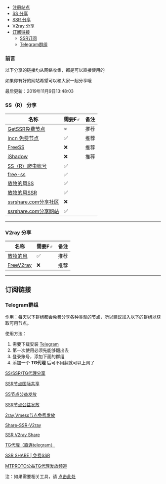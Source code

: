 - [注册站点](#注册站点)
- [SS 分享](#ss-分享)
- [SSR 分享](#ssr-分享)
- [V2ray 分享](#v2ray-分享)
- [订阅链接](#订阅链接)
	- [SSR订阅](#ssr订阅)
	- [Telegram群组](#telegram群组)


### 前言

以下分享的链接均从网络收集，都是可以直接使用的

如果你有好的网站希望可以和大家一起分享哦

最后更新：2019年11月9日13:48:03

### SS（R） 分享

| 名称                                                         | 需要F♂ | 备注         |
| ------------------------------------------------------------ | -------- | ------------ |
| [GetSSR免费节点](https://onessr.ml/)			    | ×		| 推荐	    |
| [Incn 免费节点](https://lncn.org/)                            | ✅        | 推荐            |
| [FreeSS](https://my.freess.info/)       		       | ❌        |  推荐           |
| [iShadow](https://get.ishadowx.biz/)                         | ❌        |  推荐          |
| [SS（R）爬虫账号](http://ss.pythonic.life/)            	  | ✅        |            |
| [free-ss](https://free-ss.site/)                             | ✅        |             |
| [放牧的风SS](https://www.youneed.win/free-ss)                 | ✅        |             |
| [放牧的风SSR](https://www.youneed.win/free-ssr)                            | ✅        |		|
| [ssrshare.com分享社区](https://www.ssrshare.com/forums/ssr-socks-v2ray.2/) | ❌        |            |
| [ssrshare.com分享网站](https://www.ssrtool.com/tool/free_ssr)              | ✅        |            |

---

### V2ray 分享

| 名称                                                        | 需要F♂ | 备注         |
| ------------------------------------------------------------ | -------- | ------------ |
| [放牧的风](https://www.youneed.win/free-v2ray)               | ✅        | 推荐        |
| [FreeV2ray](https://view.freev2ray.org/)                   | ❌        | 推荐          |

---

## 订阅链接

### Telegram群组

作用：每天以下群组都会免费分享各种类型的节点，所以建议加入以下的群组以获取可用节点。

使用方法：

1. 需要下载安装 [Telegram](https://telegram.org/)
2. 第一次使用必须先能够翻出去
3. 登录账号，添加下面的群组
4. 添加一个 **TG代理** 后可不用翻就可以上网了

[SS/SSR/TG代理分享](https://t.me/SSRSUB)

[SSR节点国际共享](https://t.me/ShadowsocksRssr)

[SS节点公益发放](https://t.me/ssList)

[SSR节点公益发放](https://t.me/ssrList)

[2ray,Vmess节点免费发放](https://t.me/V2List)

[Share-SSR-V2ray](https://t.me/Share-SSR-V2ray)

[SSR V2ray Share](https://t.me/freeshadowsock)

[TG代理（直连telegram）](https://t.me/socks5list)

[SSR SHARE | 免费SSR](https://t.me/gyjclub)

[MTPROTO公益TG代理发放频道](https://t.me/onessr)

注：如果需要相关工具，请 [点击此处](https://github.com/selierlin/fq)


